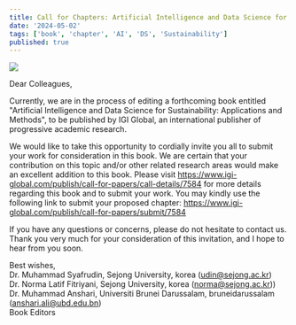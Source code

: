 ```yaml
---
title: Call for Chapters: Artificial Intelligence and Data Science for Sustainability: Applications and Methods
date: '2024-05-02'
tags: ['book', 'chapter', 'AI', 'DS', 'Sustainability']
published: true
---
```


<img src="/updates/CFC-AI-DS-Book_banner.jpg"/><br/>

Dear Colleagues,

Currently, we are in the process of editing a forthcoming book entitled 
"Artificial Intelligence and Data Science for Sustainability: Applications and Methods", to be published by IGI Global, an international publisher of progressive academic research. 

We would like to take this opportunity to cordially invite you all to submit your work for consideration in this book. We are certain that your contribution on this topic and/or other related research areas would make an excellent addition to this book.
Please visit https://www.igi-global.com/publish/call-for-papers/call-details/7584 for more details regarding this book and to submit your work. 
You may kindly use the following link to submit your proposed chapter:
https://www.igi-global.com/publish/call-for-papers/submit/7584

If you have any questions or concerns, please do not hesitate to contact us. 
Thank you very much for your consideration of this invitation, and I hope to hear from you soon.

Best wishes,<br/>
Dr. Muhammad Syafrudin, Sejong University, korea (udin@sejong.ac.kr)<br/>
Dr. Norma Latif Fitriyani, Sejong University, korea (norma@sejong.ac.kr))<br/>
Dr. Muhammad Anshari, Universiti Brunei Darussalam, bruneidarussalam (anshari.ali@ubd.edu.bn)<br/>
Book Editors

